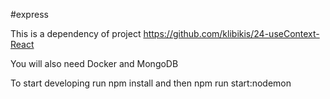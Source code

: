 #express

This is a dependency of project https://github.com/klibikis/24-useContext-React

You will also need Docker and MongoDB

To start developing run npm install and then npm run start:nodemon
